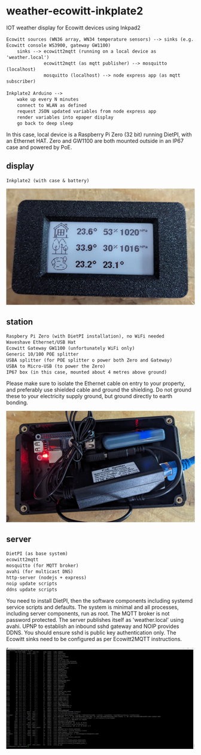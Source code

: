 
# weather-ecowitt-inkplate2

IOT weather display for Ecowitt devices using Inkpad2

    Ecowitt sources (WN36 array, WN34 temperature sensors) --> sinks (e.g. Ecowitt console WS3900, gateway GW1100)
        sinks --> ecowitt2mqtt (running on a local device as 'weather.local')
                  ecowitt2mqtt (as mqtt publisher) --> mosquitto (localhost)
                  mosquitto (localhost) --> node express app (as mqtt subscriber)

    Inkplate2 Arduino -->
        wake up every N minutes
        connect to WLAN as defined
        request JSON updated variables from node express app
        render variables into epaper display
        go back to deep sleep

In this case, local device is a Raspberry Pi Zero (32 bit) running DietPI, with an Ethernet HAT. Zero and GW1100
are both mounted outside in an IP67 case and powered by PoE.

## display

    Inkplate2 (with case & battery)

![Display](images/display.jpg)

## station

    Raspbery Pi Zero (with DietPI installation), no WiFi needed
    Waveshave Ethernet/USB Hat
    Ecowitt Gateway GW1100 (unfortunately WiFi only)
    Generic 10/100 POE splitter
    USBA splitter (for POE splitter o power both Zero and Gateway)
    USBA to Micro-USB (to power the Zero)
    IP67 box (in this case, mounted about 4 metres above ground)

Please make sure to isolate the Ethernet cable on entry to your property, and preferably use shielded cable and ground the shielding.
Do not ground these to your electricity supply ground, but ground directly to earth bonding.

![Station](images/station.jpg)

## server

    DietPI (as base system)
    ecowitt2mqtt
    mosquitto (for MQTT broker)
    avahi (for multicast DNS)
    http-server (nodejs + express)
    noip update scripts
    ddns update scripts
    
You need to install DietPI, then the software components including systemd service scripts and defaults. The system is minimal
and all processes, including server components, run as root. The MQTT broker is not password protected. The server publishes itself 
as 'weather.local' using avahi. UPNP to establish an inbound sshd gateway and NOIP provides DDNS. You should ensure sshd is public
key authentication only. The Ecowitt sinks need to be configured as per Ecowitt2MQTT instructions.

![Server](images/server.jpg)

